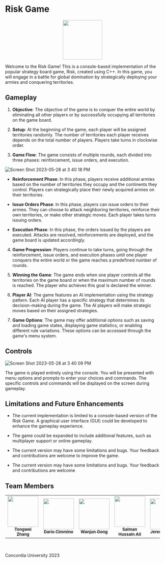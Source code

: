 # Risk Game

<p align="center">
  <a href="https://github.com/CSG48-TZ/comp-345-project">
  <img src="./Assets/C++logo.png" height="128">
  </a>
</p>

Welcome to the Risk Game! This is a console-based implementation of the popular strategy board game, Risk, created using C++. In this game, you will engage in a battle for global domination by strategically deploying your armies and conquering territories.

## Gameplay

1. **Objective**: The objective of the game is to conquer the entire world by eliminating all other players or by successfully occupying all territories on the game board.

2. **Setup**: At the beginning of the game, each player will be assigned territories randomly. The number of territories each player receives depends on the total number of players. Players take turns in clockwise order.

3. **Game Flow**: The game consists of multiple rounds, each divided into three phases: reinforcement, issue orders, and execution.

![Screen Shot 2023-05-28 at 3 40 18 PM](https://github.com/TheRealSal/Risk-Game/assets/75696327/3172d2e5-f791-4370-a2b2-70b4f6d5b29a)

   - **Reinforcement Phase**: In this phase, players receive additional armies based on the number of territories they occupy and the continents they control. Players can strategically place their newly acquired armies on their territories.

   - **Issue Orders Phase**: In this phase, players can issue orders to their armies. They can choose to attack neighboring territories, reinforce their own territories, or make other strategic moves. Each player takes turns issuing orders.

   - **Execution Phase**: In this phase, the orders issued by the players are executed. Attacks are resolved, reinforcements are deployed, and the game board is updated accordingly.

4. **Game Progression**: Players continue to take turns, going through the reinforcement, issue orders, and execution phases until one player conquers the entire world or the game reaches a predefined number of rounds.

5. **Winning the Game**: The game ends when one player controls all the territories on the game board or when the maximum number of rounds is reached. The player who achieves this goal is declared the winner.

6. **Player AI**: The game features an AI implementation using the strategy pattern. Each AI player has a specific strategy that determines its decision-making during the game. The AI players will make strategic moves based on their assigned strategies.

7. **Game Options**: The game may offer additional options such as saving and loading game states, displaying game statistics, or enabling different rule variations. These options can be accessed through the game's menu system.

## Controls

![Screen Shot 2023-05-28 at 3 40 09 PM](https://github.com/TheRealSal/Risk-Game/assets/75696327/17a22b2f-8d06-43cb-910a-974f3166dbb1)

The game is played entirely using the console. You will be presented with menu options and prompts to enter your choices and commands. The specific controls and commands will be displayed on the screen during gameplay.

## Limitations and Future Enhancements

- The current implementation is limited to a console-based version of the Risk Game. A graphical user interface (GUI) could be developed to enhance the gameplay experience.

- The game could be expanded to include additional features, such as multiplayer support or online gameplay.

- The current version may have some limitations and bugs. Your feedback and contributions are welcome to improve the game.

- The current version may have some limitations and bugs. Your feedback and contributions are welcome

## Team Members 

<div align="center">
<table>
  <tr>
    <td align="center"><a href="https://github.com/CSG48-TZ"><img src="https://avatars.githubusercontent.com/u/82446800?v=4" width="100px;" alt=""/><br /><sub><b> Tongwei Zhang</b></sub></a></td>
    <td align="center"><a href="https://github.com/DaxInvader"><img src="https://avatars.githubusercontent.com/u/24554538?v=4" width="100px;" alt=""/><br /><sub><b>Dario Cimmino</b></sub></a></td>
    <td align="center"><a href="https://github.com/junkokie"><img src="https://avatars.githubusercontent.com/u/76203567?v=4" width="100px;" alt=""/><br /><sub><b>Wanjun Gong</b></sub></a></td>
    <td align="center"><a href="https://github.com/therealsal"><img src="https://avatars.githubusercontent.com/u/75696327?v=4" width="100px;" alt=""/><br /><sub><b>Salman Hussain Ali</b></sub></a></td> 
    <td align="center"><a href="https://github.com/jvobuu"><img src="https://avatars.githubusercontent.com/u/61026480?v=4" width="100px;" alt=""/><br /><sub><b>Jeremy Vo Buu</b></sub></a></td> 
  </tr>
</table>
</div>
<br>

Concordia University 2023
